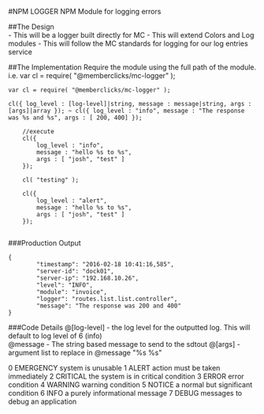 #NPM LOGGER
NPM Module for logging errors

##The Design	
	- This will be a logger built directly for MC
	- This will extend Colors and Log modules
	- This will follow the MC standards for logging for our log entries service
	
##The Implementation
Require the module using the full path of the module. i.e. var cl = require( "@memberclicks/mc-logger" );

`var cl = require( "@memberclicks/mc-logger" );`

	
`cl({ log_level : [log-level]|string, message : message|string, args : [args]|array }); ~ cl({ log_level : "info", message : "The response was %s and %s", args : [ 200, 400] });`

```	
	//execute
	cl({
		log_level : "info", 
		message : "hello %s to %s",
		args : [ "josh", "test" ]
	});
	
	cl( "testing" );
	
	cl({
		log_level : "alert", 
		message : "hello %s to %s",
		args : [ "josh", "test" ]
	});
	
```

###Production Output

```
{ 
		"timestamp": "2016-02-18 10:41:16,585", 
		"server-id": "dock01", 
		"server-ip": "192.168.10.26", 
		"level": "INFO", 
		"module": "invoice", 
		"logger": "routes.list.list.controller", 
		"message": "The response was 200 and 400" 
}	
```	
	
###Code Details	
@[log-level] - the log level for the outputted log. This will default to log level of 6 (info)	
@message - The string based message to send to the sdtout
@[args] - argument list to replace in @message "%s %s"
	
0 EMERGENCY system is unusable
1 ALERT action must be taken immediately
2 CRITICAL the system is in critical condition
3 ERROR error condition
4 WARNING warning condition
5 NOTICE a normal but significant condition
6 INFO a purely informational message
7 DEBUG messages to debug an application
